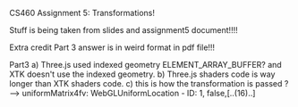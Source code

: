 CS460 Assignment 5: Transformations!

Stuff is being taken from slides and assignment5 document!!!!

Extra credit Part 3 answer is in weird format in pdf file!!!

Part3 a) Three.js used indexed geometry ELEMENT_ARRAY_BUFFER? and XTK doesn't use the indexed geometry. 
      b) Three.js shaders code is way longer than XTK shaders code.
      c) this is how the transformation is passed ? --> uniformMatrix4fv: WebGLUniformLocation - ID: 1, false,[..(16)..]

